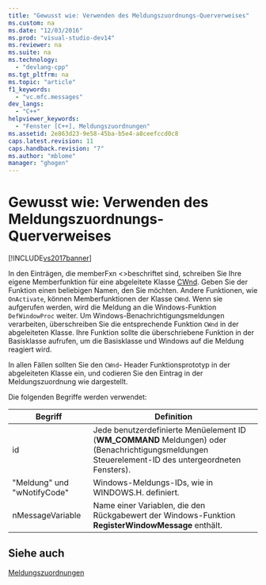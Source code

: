 ```yaml
---
title: "Gewusst wie: Verwenden des Meldungszuordnungs-Querverweises"
ms.custom: na
ms.date: "12/03/2016"
ms.prod: "visual-studio-dev14"
ms.reviewer: na
ms.suite: na
ms.technology: 
  - "devlang-cpp"
ms.tgt_pltfrm: na
ms.topic: "article"
f1_keywords: 
  - "vc.mfc.messages"
dev_langs: 
  - "C++"
helpviewer_keywords: 
  - "Fenster [C++], Meldungszuordnungen"
ms.assetid: 2e863d23-9e58-45ba-b5e4-a8ceefccd0c8
caps.latest.revision: 11
caps.handback.revision: "7"
ms.author: "mblome"
manager: "ghogen"
---
```

# Gewusst wie: Verwenden des Meldungszuordnungs-Querverweises
[!INCLUDE[vs2017banner](../../assembler/inline/includes/vs2017banner.md)]

In den Einträgen, die memberFxn \<\>beschriftet sind, schreiben Sie Ihre eigene Memberfunktion für eine abgeleitete Klasse [CWnd](../../mfc/reference/cwnd-class.md).  Geben Sie der Funktion einen beliebigen Namen, den Sie möchten.  Andere Funktionen, wie `OnActivate`, können Memberfunktionen der Klasse `CWnd`.  Wenn sie aufgerufen werden, wird die Meldung an die Windows\-Funktion `DefWindowProc` weiter.  Um Windows\-Benachrichtigungsmeldungen verarbeiten, überschreiben Sie die entsprechende Funktion `CWnd` in der abgeleiteten Klasse.  Ihre Funktion sollte die überschriebene Funktion in der Basisklasse aufrufen, um die Basisklasse und Windows auf die Meldung reagiert wird.  
  
 In allen Fällen sollten Sie den `CWnd`\- Header Funktionsprototyp in der abgeleiteten Klasse ein, und codieren Sie den Eintrag in der Meldungszuordnung wie dargestellt.  
  
 Die folgenden Begriffe werden verwendet:  
  
|Begriff|Definition|  
|-------------|----------------|  
|id|Jede benutzerdefinierte Menüelement ID \(**WM\_COMMAND** Meldungen\) oder \(Benachrichtigungsmeldungen Steuerelement\-ID des untergeordneten Fensters\).|  
|"Meldung" und "wNotifyCode"|Windows\-Meldungs\-IDs, wie in WINDOWS.H. definiert.|  
|nMessageVariable|Name einer Variablen, die den Rückgabewert der Windows\-Funktion **RegisterWindowMessage** enthält.|  
  
## Siehe auch  
 [Meldungszuordnungen](../../mfc/reference/message-maps-mfc.md)